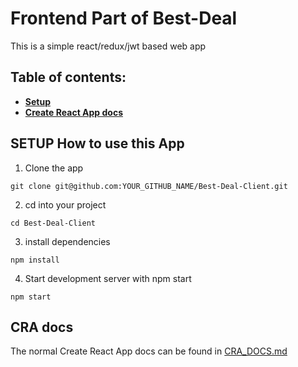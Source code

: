 # Frontend Part of Best-Deal

This is a simple react/redux/jwt based web app

## Table of contents:

- **[Setup](#setup-how-to-use-this-app)**
- **[Create React App docs](#cra-docs)**

## SETUP How to use this App


1. Clone the app

```
git clone git@github.com:YOUR_GITHUB_NAME/Best-Deal-Client.git
```

2. cd into your project

```
cd Best-Deal-Client
```

3. install dependencies

```
npm install
```

4. Start development server with npm start

```
npm start
```

## CRA docs

The normal Create React App docs can be found in [CRA_DOCS.md](./CRA_DOCS.md)
